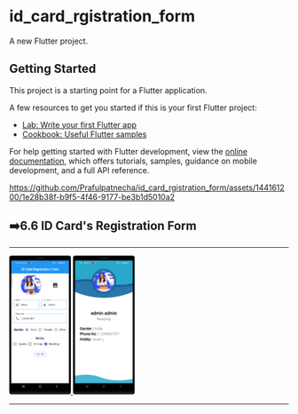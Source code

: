 # id_card_rgistration_form

A new Flutter project.

## Getting Started

This project is a starting point for a Flutter application.

A few resources to get you started if this is your first Flutter project:

- [Lab: Write your first Flutter app](https://docs.flutter.dev/get-started/codelab)
- [Cookbook: Useful Flutter samples](https://docs.flutter.dev/cookbook)

For help getting started with Flutter development, view the
[online documentation](https://docs.flutter.dev/), which offers tutorials,
samples, guidance on mobile development, and a full API reference.


https://github.com/Prafulpatnecha/id_card_rgistration_form/assets/144161200/1e28b38f-b9f5-4f46-9177-be3b1d5010a2



<h2>➡️6.6 ID Card's Registration Form </h2>
<hr>
<p>
<a href ="">
<img src="https://github.com/Prafulpatnecha/id_card_rgistration_form/blob/master/Screenshot_20240517_192206.png" width="22%" Height="35%">
<img src="https://github.com/Prafulpatnecha/id_card_rgistration_form/blob/master/Screenshot_20240517_192157.png" width="22%" Height="35%">
</a>
</p>
<hr>
